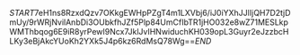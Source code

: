 $START$7eH1ns8RzxdQzv7OKkgEWHpPZgT4m1LXVbj6/iJ0iYXhJJlIjQH7D2tjDmUy/9rWRjNvilAnbDi3OUbkfhJZf5Plp84UmCfIbTR1jHO032e8wZ71MESLkpWMThbqog6E9iR8yrPewI9Ncx7JklJvIHNwiduchKH039opL3Guyr2eJzzbcHLKy3eBjAkcYUoKh2YXk5J4p6kz6RdMsQ78Wg==$END$